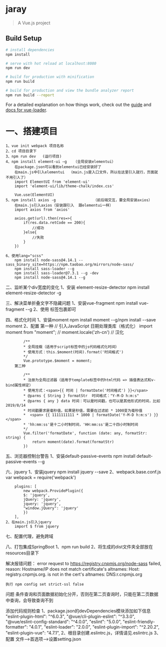 # jaray

> A Vue.js project

## Build Setup

``` bash
# install dependencies
npm install

# serve with hot reload at localhost:8080
npm run dev

# build for production with minification
npm run build

# build for production and view the bundle analyzer report
npm run build --report
```

For a detailed explanation on how things work, check out the [guide](http://vuejs-templates.github.io/webpack/) and [docs for vue-loader](http://vuejs.github.io/vue-loader).


# 一、搭建项目
    1、vue init webpack 项目名称
    2、cd 项目目录下
    3、npm run dev   (运行项目)
    4、npm install element-ui –g   （全局安装elementui）
        在package.json可以看到elementui已经安装好了
        在main.js中引入elementui  （main.js是入口文件，所以在这里引入就行，页面就不用引入了）
        import ElementUI from 'element-ui'
        import 'element-ui/lib/theme-chalk/index.css'

        Vue.use(ElementUI)
    5、npm install axios -g                 （前后端交互，要全局安装axios）
        在main.js引入axios（安装跟引入  跟elementui一样）
        import axios from 'axios'

        axios.get(url).then(res=>{
            if(res.data.retCode == 200){
	            //成功
            }else{
                //失败
            }
        })

    6、使用lang="scss"
        npm install node-sass@4.14.1 --sass_binary_site=https://npm.taobao.org/mirrors/node-sass/
        npm install sass-loader --g
        npm install sass-loader@7.3.1 --g -dev
        npm install node-sass@4.14.1 --g



二、监听某个div宽度的变化
    1、安装 element-resize-detector
        npm install element-resize-detector -g

三、解决菜单折叠文字不隐藏问题
    1、安装vue-fragment
        npm install vue-fragment --g
    2、使用
        <fragment></fragment>标签包裹即可


四、格式化时间
    1、安装moment
        npm install moment --g/npm install --save moment
    2、配置
        第一种
            // 引入JavaScript 日期处理类库（格式化）
            import moment from "moment";
            // moment.locale('zh-cn') // 汉化

            /**
            * 全局挂载（适用于script标签中的js代码格式化时间）
            * 使用方式：this.$moment(时间).format('时间格式')
            */
            Vue.prototype.$moment = moment;
        第二种

            /**
            * 注册为全局过滤器（适用于template标签中的html代码 => 插值表达式和v-bind属性绑定）
            * 使用方式：<span>{{ 时间 | formatDate('时间格式') }}</span>
            * @parms { String } formatStr  时间格式："Y-M-D h:m:s"
            * @parms { any } data 时间：可以是时间戳，也可以是其他形式的时间，比如2019/8/14
            * 时间戳要求是毫秒值，如果是秒值，需要在过滤前 * 1000变为毫秒值
            *  <span> {{ 1111111111 * 1000 | formatDate('Y-M-D h:m:s') }} </span>
            * 'hh:mm:ss'是十二小时制时间，'HH:mm:ss'是二十四小时制时间
            */
            Vue.filter('formatDate', function (date: any, formatStr: string) {
                return moment(date).format(formatStr)
            })

五、浏览器控制台警告
    1、安装default-passive-events
        npm install default-passive-events --g

六、jquery
    1、安装jquery
        npm install jquery --save
    2、webpack.base.conf.js
        var webpack = require('webpack')

        plugins: [
            new webpack.ProvidePlugin({
            $: 'jquery',
            jQuery: 'jquery',
            jquery: 'jquery',
            "window.jQuery": 'jquery'
            })
        ],
    2、在main.js引入jquery
        import $ from jquery

七、配置代理，避免跨域

八、打包集成SpringBoot
    1、npm run build
    2、将生成的dist文件夹全部放在resources目录下

解决报错问题：
    error request to https://registry.cnpmjs.org/node-sass failed, reason: Hostname/IP does not match certificate's altnames: Host: registry.cnpmjs.org. is not in the cert's altnames: DNS:r.cnpmjs.org

    执行 npm config set strict-ssl false


问题   条件查询和页面数据初始化分开，否则在第二页查询时，只能在第二页数据中查询，会导致查询不到


添加代码规则检查
1、package.json的devDependencies模块添加如下信息
    "eslint-plugin-html": "^6.0.3",
    "@vue/cli-plugin-eslint": "^3.3.0",
    "@vue/eslint-config-standard": "^4.0.0",
    "eslint": "5.0.0",
    "eslint-friendly-formatter": "4.0.1",
    "eslint-loader": "2.0.0",
    "eslint-plugin-import": "^2.20.2",
    "eslint-plugin-vue": "4.7.1",
2、根目录创建.eslintrc.js，详情请见.eslintrc.js
3、配置 文件-->首选项-->设置setting.json
